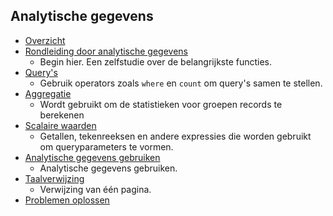 
## <a name="analytics"></a>Analytische gegevens
* [Overzicht](../articles/application-insights/app-insights-analytics.md)
* [Rondleiding door analytische gegevens](../articles/application-insights/app-insights-analytics-tour.md)
  * Begin hier. Een zelfstudie over de belangrijkste functies.
* [Query's](../articles/application-insights/app-insights-analytics-reference.md)
  * Gebruik operators zoals `where` en `count` om query's samen te stellen.
* [Aggregatie](../articles/application-insights/app-insights-analytics-reference.md)
  * Wordt gebruikt om de statistieken voor groepen records te berekenen
* [Scalaire waarden](../articles/application-insights/app-insights-analytics-reference.md)
  * Getallen, tekenreeksen en andere expressies die worden gebruikt om queryparameters te vormen.
* [Analytische gegevens gebruiken](../articles/application-insights/app-insights-analytics-using.md)
  * Analytische gegevens gebruiken.
* [Taalverwijzing](../articles/application-insights/app-insights-analytics-reference.md)
  * Verwijzing van één pagina.
* [Problemen oplossen](../articles/application-insights/app-insights-analytics-troubleshooting.md)

